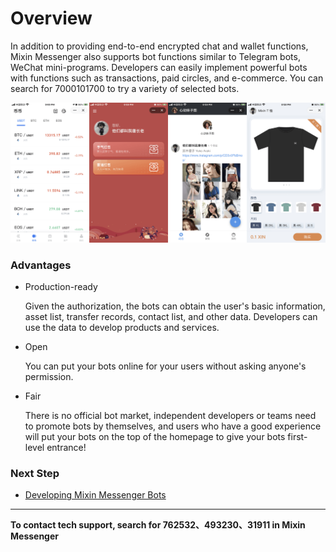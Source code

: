 # Overview

In addition to providing end-to-end encrypted chat and wallet functions, Mixin Messenger also supports bot functions similar to Telegram bots, WeChat mini-programs. Developers can easily implement powerful bots with functions such as transactions, paid circles, and e-commerce. You can search for 7000101700 to try a variety of selected bots.

![TODO: English Version IMG, Mixin Messenger Bots](./bot-overview-samples.png)

### Advantages

- Production-ready

  Given the authorization, the bots can obtain the user's basic information, asset list, transfer records, contact list, and other data. Developers can use the data to develop products and services.

- Open

  You can put your bots online for your users without asking anyone's permission.

- Fair

  There is no official bot market, independent developers or teams need to promote bots by themselves, and users who have a good experience will put your bots on the top of the homepage to give your bots first-level entrance!

### Next Step

- [Developing Mixin Messenger Bots](./get-started/create)

---
**To contact tech support, search for 762532、493230、31911 in Mixin Messenger**
